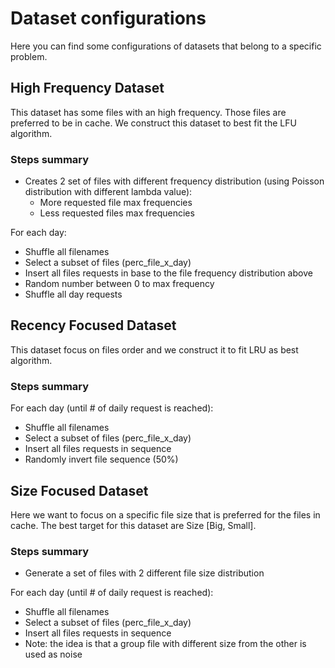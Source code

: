 # Dataset configurations

Here you can find some configurations of datasets that belong
to a specific problem.

## High Frequency Dataset

This dataset has some files with an high frequency. Those files are preferred
to be in cache. We construct this dataset to best fit the LFU algorithm.

### Steps summary

* Creates 2 set of files with different frequency distribution (using Poisson distribution with different lambda value):
  * More requested file max frequencies
  * Less requested files max frequencies

For each day:

* Shuffle all filenames
* Select a subset of files  (perc_file_x_day)
* Insert all files requests in base to the file frequency distribution above
* Random number between 0 to max frequency
* Shuffle all day requests

## Recency Focused Dataset

This dataset focus on files order and we construct it to fit LRU as best algorithm.

### Steps summary

For each day (until # of daily request is reached):

* Shuffle all filenames
* Select a subset of files  (perc_file_x_day)
* Insert all files requests in sequence
* Randomly invert file sequence (50%)

## Size Focused Dataset

Here we want to focus on a specific file size that is preferred for the files in cache.
The best target for this dataset are Size [Big, Small].

### Steps summary

* Generate a set of files with 2 different file size distribution

For each day (until # of daily request is reached):

* Shuffle all filenames
* Select a subset of files  (perc_file_x_day)
* Insert all files requests in sequence
* Note: the idea is that a group file with different size from the other is used as noise
